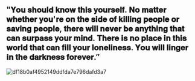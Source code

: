 ## "𝐘𝐨𝐮 𝐬𝐡𝐨𝐮𝐥𝐝 𝐤𝐧𝐨𝐰 𝐭𝐡𝐢𝐬 𝐲𝐨𝐮𝐫𝐬𝐞𝐥𝐟. 𝐍𝐨 𝐦𝐚𝐭𝐭𝐞𝐫 𝐰𝐡𝐞𝐭𝐡𝐞𝐫 𝐲𝐨𝐮'𝐫𝐞 𝐨𝐧 𝐭𝐡𝐞 𝐬𝐢𝐝𝐞 𝐨𝐟 𝐤𝐢𝐥𝐥𝐢𝐧𝐠 𝐩𝐞𝐨𝐩𝐥𝐞 𝐨𝐫 𝐬𝐚𝐯𝐢𝐧𝐠 𝐩𝐞𝐨𝐩𝐥𝐞, 𝐭𝐡𝐞𝐫𝐞 𝐰𝐢𝐥𝐥 𝐧𝐞𝐯𝐞𝐫 𝐛𝐞 𝐚𝐧𝐲𝐭𝐡𝐢𝐧𝐠 𝐭𝐡𝐚𝐭 𝐜𝐚𝐧 𝐬𝐮𝐫𝐩𝐚𝐬𝐬 𝐲𝐨𝐮𝐫 𝐦𝐢𝐧𝐝. 𝐓𝐡𝐞𝐫𝐞 𝐢𝐬 𝐧𝐨 𝐩𝐥𝐚𝐜𝐞 𝐢𝐧 𝐭𝐡𝐢𝐬 𝐰𝐨𝐫𝐥𝐝 𝐭𝐡𝐚𝐭 𝐜𝐚𝐧 𝐟𝐢𝐥𝐥 𝐲𝐨𝐮𝐫 𝐥𝐨𝐧𝐞𝐥𝐢𝐧𝐞𝐬𝐬. 𝐘𝐨𝐮 𝐰𝐢𝐥𝐥 𝐥𝐢𝐧𝐠𝐞𝐫 𝐢𝐧 𝐭𝐡𝐞 𝐝𝐚𝐫𝐤𝐧𝐞𝐬𝐬 𝐟𝐨𝐫𝐞𝐯𝐞𝐫.”
![df18b0af4952149ddfda7e796dafd3a7](https://github.com/user-attachments/assets/f6a27e43-6a62-473d-a7b4-14eaf72c027c)
